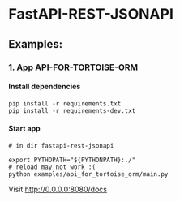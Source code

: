 # FastAPI-REST-JSONAPI

## Examples:

### 1. App API-FOR-TORTOISE-ORM


#### Install dependencies
```shell
pip install -r requirements.txt
pip install -r requirements-dev.txt
```


#### Start app
```shell
# in dir fastapi-rest-jsonapi

export PYTHOPATH="${PYTHONPATH}:./"
# reload may not work :(
python examples/api_for_tortoise_orm/main.py
```

Visit http://0.0.0.0:8080/docs

